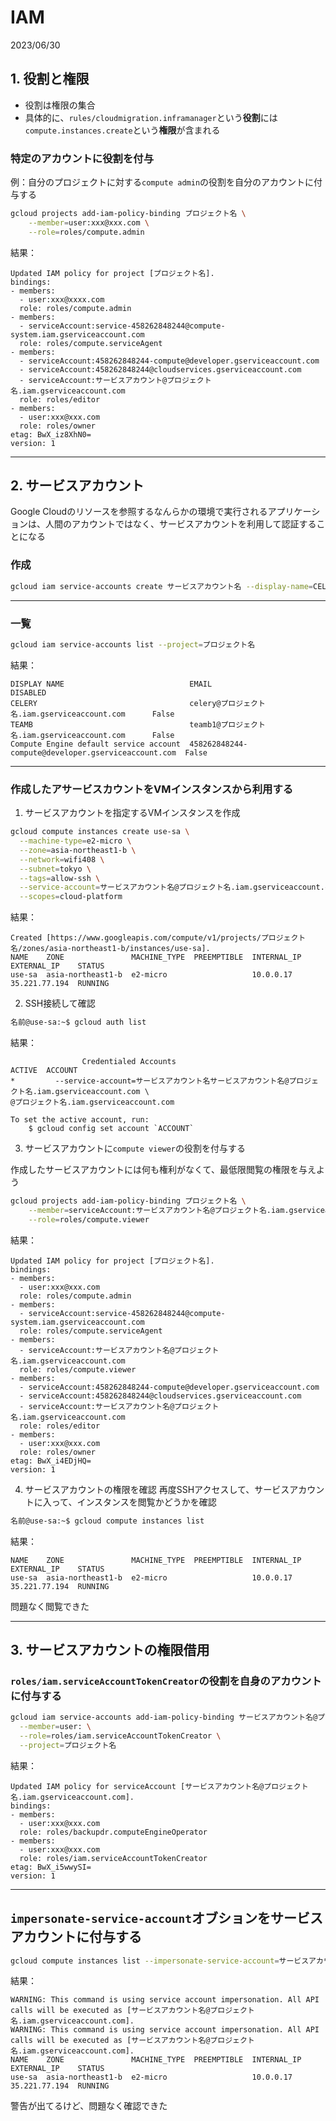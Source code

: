 # IAM
2023/06/30

## 1. 役割と権限
- 役割は権限の集合
- 具体的に、`rules/cloudmigration.inframanager`という**役割**には`compute.instances.create`という**権限**が含まれる
### 特定のアカウントに役割を付与
例：自分のプロジェクトに対する`compute admin`の役割を自分のアカウントに付与する
```bash
gcloud projects add-iam-policy-binding プロジェクト名 \
    --member=user:xxx@xxx.com \
    --role=roles/compute.admin
```
結果：
```
Updated IAM policy for project [プロジェクト名].
bindings:
- members:
  - user:xxx@xxxx.com
  role: roles/compute.admin
- members:
  - serviceAccount:service-458262848244@compute-system.iam.gserviceaccount.com
  role: roles/compute.serviceAgent
- members:
  - serviceAccount:458262848244-compute@developer.gserviceaccount.com
  - serviceAccount:458262848244@cloudservices.gserviceaccount.com
  - serviceAccount:サービスアカウント@プロジェクト名.iam.gserviceaccount.com
  role: roles/editor
- members:
  - user:xxx@xxx.com
  role: roles/owner
etag: BwX_iz8XhN0=
version: 1
```
---
## 2. サービスアカウント
Google Cloudのリソースを参照するなんらかの環境で実行されるアプリケーションは、人間のアカウントではなく、サービスアカウントを利用して認証することになる

### 作成
```bash
gcloud iam service-accounts create サービスアカウント名 --display-name=CELERY --project=プロジェクト名
```
---
### 一覧
```bash
gcloud iam service-accounts list --project=プロジェクト名
```
結果：
```
DISPLAY NAME                            EMAIL                                               DISABLED
CELERY                                  celery@プロジェクト名.iam.gserviceaccount.com      False
TEAMB                                   teamb1@プロジェクト名.iam.gserviceaccount.com      False
Compute Engine default service account  458262848244-compute@developer.gserviceaccount.com  False
```
---
### 作成したアサービスカウントをVMインスタンスから利用する
1. サービスアカウントを指定するVMインスタンスを作成
```bash
gcloud compute instances create use-sa \
  --machine-type=e2-micro \
  --zone=asia-northeast1-b \
  --network=wifi408 \
  --subnet=tokyo \
  --tags=allow-ssh \
  --service-account=サービスアカウント名@プロジェクト名.iam.gserviceaccount.com \
  --scopes=cloud-platform
```
結果：
```
Created [https://www.googleapis.com/compute/v1/projects/プロジェクト名/zones/asia-northeast1-b/instances/use-sa].
NAME    ZONE               MACHINE_TYPE  PREEMPTIBLE  INTERNAL_IP  EXTERNAL_IP    STATUS
use-sa  asia-northeast1-b  e2-micro                   10.0.0.17    35.221.77.194  RUNNING
```
2. SSH接続して確認
```bash
名前@use-sa:~$ gcloud auth list
```
結果：
```
                Credentialed Accounts
ACTIVE  ACCOUNT
*         --service-account=サービスアカウント名サービスアカウント名@プロジェクト名.iam.gserviceaccount.com \
@プロジェクト名.iam.gserviceaccount.com

To set the active account, run:
    $ gcloud config set account `ACCOUNT`
```
3. サービスアカウントに`compute viewer`の役割を付与する

作成したサービスアカウントには何も権利がなくて、最低限閲覧の権限を与えよう
```bash
gcloud projects add-iam-policy-binding プロジェクト名 \
    --member=serviceAccount:サービスアカウント名@プロジェクト名.iam.gserviceaccount.com \
    --role=roles/compute.viewer
```
結果：
```
Updated IAM policy for project [プロジェクト名].
bindings:
- members:
  - user:xxx@xxx.com
  role: roles/compute.admin
- members:
  - serviceAccount:service-458262848244@compute-system.iam.gserviceaccount.com
  role: roles/compute.serviceAgent
- members:
  - serviceAccount:サービスアカウント名@プロジェクト名.iam.gserviceaccount.com
  role: roles/compute.viewer
- members:
  - serviceAccount:458262848244-compute@developer.gserviceaccount.com
  - serviceAccount:458262848244@cloudservices.gserviceaccount.com
  - serviceAccount:サービスアカウント名@プロジェクト名.iam.gserviceaccount.com
  role: roles/editor
- members:
  - user:xxx@xxx.com
  role: roles/owner
etag: BwX_i4EDjHQ=
version: 1
```
4. サービスアカウントの権限を確認
再度SSHアクセスして、サービスアカウントに入って、インスタンスを閲覧かどうかを確認
```bash
名前@use-sa:~$ gcloud compute instances list
```
結果：
```
NAME    ZONE               MACHINE_TYPE  PREEMPTIBLE  INTERNAL_IP  EXTERNAL_IP    STATUS
use-sa  asia-northeast1-b  e2-micro                   10.0.0.17    35.221.77.194  RUNNING
```
問題なく閲覧できた

---

## 3. サービスアカウントの権限借用
### `roles/iam.serviceAccountTokenCreator`の役割を自身のアカウントに付与する
```bash
gcloud iam service-accounts add-iam-policy-binding サービスアカウント名@プロジェクト名.iam.gserviceaccount.com \
  --member=user: \
  --role=roles/iam.serviceAccountTokenCreator \
  --project=プロジェクト名
```
結果：
```
Updated IAM policy for serviceAccount [サービスアカウント名@プロジェクト名.iam.gserviceaccount.com].
bindings:
- members:
  - user:xxx@xxx.com
  role: roles/backupdr.computeEngineOperator
- members:
  - user:xxx@xxx.com
  role: roles/iam.serviceAccountTokenCreator
etag: BwX_i5wwySI=
version: 1
```
---

## `impersonate-service-account`オブションをサービスアカウントに付与する
```bash
gcloud compute instances list --impersonate-service-account=サービスアカウント名@プロジェクト名.iam.gserviceaccount.com
```
結果：
```
WARNING: This command is using service account impersonation. All API calls will be executed as [サービスアカウント名@プロジェクト名.iam.gserviceaccount.com].
WARNING: This command is using service account impersonation. All API calls will be executed as [サービスアカウント名@プロジェクト名.iam.gserviceaccount.com].
NAME    ZONE               MACHINE_TYPE  PREEMPTIBLE  INTERNAL_IP  EXTERNAL_IP    STATUS
use-sa  asia-northeast1-b  e2-micro                   10.0.0.17    35.221.77.194  RUNNING
```
警告が出てるけど、問題なく確認できた

